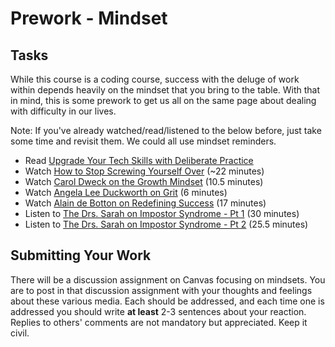 # Prework - Mindset

## Tasks

While this course is a coding course, success with the deluge of work within depends heavily on the mindset that you bring to the table.
With that in mind, this is some prework to get us all on the same page about dealing with difficulty in our lives.

Note: If you've already watched/read/listened to the below before, just take some time and revisit them.
We could all use mindset reminders. 

- Read [Upgrade Your Tech Skills with Deliberate Practice](https://www.happybearsoftware.com/upgrade-your-technical-skills-with-deliberate-practice)
- Watch [How to Stop Screwing Yourself Over](http://tedxtalks.ted.com/video/How-To-Stop-Screwing-Yourself-O) (~22 minutes)
- Watch [Carol Dweck on the Growth Mindset](https://www.ted.com/talks/carol_dweck_the_power_of_believing_that_you_can_improve?language=en) (10.5 minutes)
- Watch [Angela Lee Duckworth on Grit](https://www.ted.com/talks/angela_lee_duckworth_grit_the_power_of_passion_and_perseverance#t-5024) (6 minutes)
- Watch [Alain de Botton on Redefining Success](https://www.ted.com/talks/alain_de_botton_a_kinder_gentler_philosophy_of_success) (17 minutes)
- Listen to [The Drs. Sarah on Impostor Syndrome - Pt 1](https://soundcloud.com/drssarahcare/self-care-with-drs-sarah-impostor-syndrome-part-i) (30 minutes)
- Listen to [The Drs. Sarah on Impostor Syndrome - Pt 2](https://soundcloud.com/drssarahcare/self-care-with-drs-sarah-impostor-syndrome-part-ii) (25.5 minutes)

## Submitting Your Work

There will be a discussion assignment on Canvas focusing on mindsets.
You are to post in that discussion assignment with your thoughts and feelings about these various media.
Each should be addressed, and each time one is addressed you should write **at least** 2-3 sentences about your reaction.
Replies to others' comments are not mandatory but appreciated.
Keep it civil.
